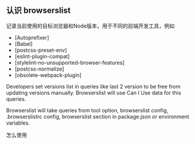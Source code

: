 ## 认识 browserslist
记录当前使用的目标浏览器和Node版本，用于不同的前端开发工具，例如
* [Autoprefixer]
* [Babel]
* [postcss-preset-env]
* [eslint-plugin-compat]
* [stylelint-no-unsupported-browser-features]
* [postcss-normalize]
* [obsolete-webpack-plugin]

Developers set versions list in queries like last 2 version to be free from updating versions manually. Browserslist will use Can I Use data for this queries.

Browserslist will take queries from tool option, browserslist config, .browserslistrc config, browserslist section in package.json or environment variables.

怎么使用
